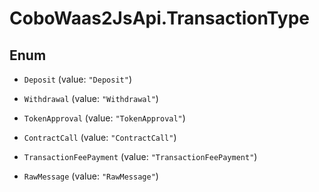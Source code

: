 # CoboWaas2JsApi.TransactionType

## Enum


* `Deposit` (value: `"Deposit"`)

* `Withdrawal` (value: `"Withdrawal"`)

* `TokenApproval` (value: `"TokenApproval"`)

* `ContractCall` (value: `"ContractCall"`)

* `TransactionFeePayment` (value: `"TransactionFeePayment"`)

* `RawMessage` (value: `"RawMessage"`)


